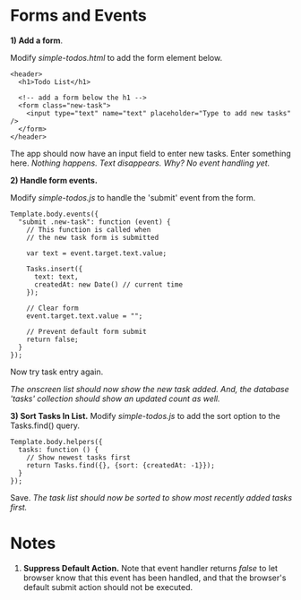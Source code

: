 # Forms and Events

**1) Add a form**.

Modify *simple-todos.html* to add the form element below.

```
<header>
  <h1>Todo List</h1>

  <!-- add a form below the h1 -->
  <form class="new-task">
    <input type="text" name="text" placeholder="Type to add new tasks" />
  </form>
</header>
```

The app should now have an input field to enter new tasks. Enter something here. *Nothing happens. Text disappears. Why? No event handling yet.*

**2) Handle form events.**

Modify *simple-todos.js* to handle the 'submit' event from the form.

```
Template.body.events({
  "submit .new-task": function (event) {
    // This function is called when
    // the new task form is submitted

    var text = event.target.text.value;

    Tasks.insert({
      text: text,
      createdAt: new Date() // current time
    });

    // Clear form
    event.target.text.value = "";

    // Prevent default form submit
    return false;
  }
});
```
Now try task entry again.

*The onscreen list should now show the new task added. And, the database 'tasks' collection should show an updated count as well.*

**3) Sort Tasks In List.**
Modify *simple-todos.js* to add the sort option to the Tasks.find() query.

```
Template.body.helpers({
  tasks: function () {
    // Show newest tasks first
    return Tasks.find({}, {sort: {createdAt: -1}});
  }
});
```
Save. *The task list should now be sorted to show most recently added tasks first.*

# Notes

1. **Suppress Default Action.** Note that event handler returns *false* to let browser know that this event has been handled, and that the browser's default submit action should not be executed.
